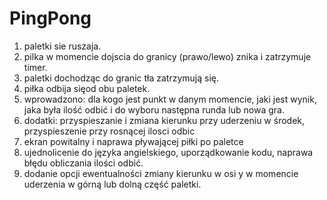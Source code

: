 # PingPong
1. paletki sie ruszaja. 
2. pilka w momencie dojscia do granicy (prawo/lewo) znika i zatrzymuje timer. 
3. paletki dochodząc do granic tła zatrzymują się. 
4. piłka odbija sięod obu paletek.
5. wprowadzono: dla kogo jest punkt w danym momencie, jaki jest wynik, jaka była ilość odbić i do wyboru następna runda lub nowa gra.
6. dodatki: przyspieszanie i zmiana kierunku przy uderzeniu w środek, przyspieszenie przy rosnącej ilosci odbic 
7. ekran powitalny i naprawa pływającej piłki po paletce
8. ujednolicenie do języka angielskiego, uporządkowanie kodu, naprawa błędu obliczania ilości odbić.
9. dodanie opcji ewentualności zmiany kierunku w osi y w momencie uderzenia w górną lub dolną część paletki.
